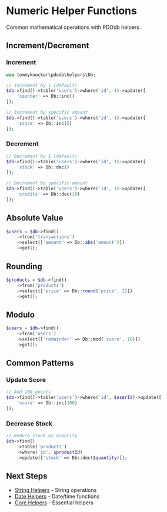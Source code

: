 # Numeric Helper Functions

Common mathematical operations with PDOdb helpers.

## Increment/Decrement

### Increment

```php
use tommyknocker\pdodb\helpers\Db;

// Increment by 1 (default)
$db->find()->table('users')->where('id', 1)->update([
    'counter' => Db::inc()
]);

// Increment by specific amount
$db->find()->table('users')->where('id', 1)->update([
    'score' => Db::inc(5)
]);
```

### Decrement

```php
// Decrement by 1 (default)
$db->find()->table('users')->where('id', 1)->update([
    'stock' => Db::dec()
]);

// Decrement by specific amount
$db->find()->table('users')->where('id', 1)->update([
    'credits' => Db::dec(10)
]);
```

## Absolute Value

```php
$users = $db->find()
    ->from('transactions')
    ->select(['amount' => Db::abs('amount')])
    ->get();
```

## Rounding

```php
$products = $db->find()
    ->from('products')
    ->select(['price' => Db::round('price', 2)])
    ->get();
```

## Modulo

```php
$users = $db->find()
    ->from('users')
    ->select(['remainder' => Db::mod('score', 10)])
    ->get();
```

## Common Patterns

### Update Score

```php
// Add 100 points
$db->find()->table('users')->where('id', $userId)->update([
    'score' => Db::inc(100)
]);
```

### Decrease Stock

```php
// Reduce stock by quantity
$db->find()
    ->table('products')
    ->where('id', $productId)
    ->update(['stock' => Db::dec($quantity)]);
```

## Next Steps

- [String Helpers](string-helpers.md) - String operations
- [Date Helpers](date-helpers.md) - Date/time functions
- [Core Helpers](core-helpers.md) - Essential helpers
